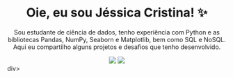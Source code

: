 
<h1 align="center"> Oie, eu sou Jéssica Cristina! ✨ </h1>



<p align="center"> Sou estudante de ciência de dados, tenho experiência com Python e as bibliotecas Pandas, NumPy, Seaborn e Matplotlib, bem como SQL e NoSQL. Aqui eu compartilho alguns projetos e desafios que tenho desenvolvido. </p>


<div style="text-align: center; margin: 0 auto">
<img src=(https://github.com/jessicacristinams/jessicacristinams/assets/109877484/1a0e7d2a-f74b-44d1-8fe3-3d5355e31f6e)/>
<img src=(https://github.com/jessicacristinams/jessicacristinams/assets/109877484/5b5b31f0-8eb5-4267-b679-6961b858801c)/> 
</div>div>









